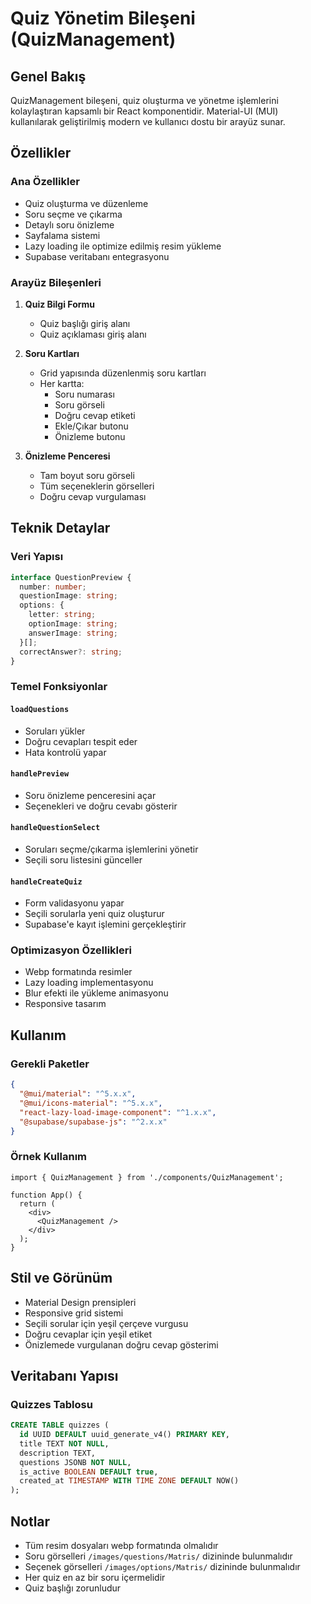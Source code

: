 # Quiz Yönetim Bileşeni (QuizManagement)

## Genel Bakış
QuizManagement bileşeni, quiz oluşturma ve yönetme işlemlerini kolaylaştıran kapsamlı bir React komponentidir. Material-UI (MUI) kullanılarak geliştirilmiş modern ve kullanıcı dostu bir arayüz sunar.

## Özellikler

### Ana Özellikler
- Quiz oluşturma ve düzenleme
- Soru seçme ve çıkarma
- Detaylı soru önizleme
- Sayfalama sistemi
- Lazy loading ile optimize edilmiş resim yükleme
- Supabase veritabanı entegrasyonu

### Arayüz Bileşenleri
1. **Quiz Bilgi Formu**
   - Quiz başlığı giriş alanı
   - Quiz açıklaması giriş alanı

2. **Soru Kartları**
   - Grid yapısında düzenlenmiş soru kartları
   - Her kartta:
     - Soru numarası
     - Soru görseli
     - Doğru cevap etiketi
     - Ekle/Çıkar butonu
     - Önizleme butonu

3. **Önizleme Penceresi**
   - Tam boyut soru görseli
   - Tüm seçeneklerin görselleri
   - Doğru cevap vurgulaması

## Teknik Detaylar

### Veri Yapısı
```typescript
interface QuestionPreview {
  number: number;
  questionImage: string;
  options: {
    letter: string;
    optionImage: string;
    answerImage: string;
  }[];
  correctAnswer?: string;
}
```

### Temel Fonksiyonlar

#### `loadQuestions`
- Soruları yükler
- Doğru cevapları tespit eder
- Hata kontrolü yapar

#### `handlePreview`
- Soru önizleme penceresini açar
- Seçenekleri ve doğru cevabı gösterir

#### `handleQuestionSelect`
- Soruları seçme/çıkarma işlemlerini yönetir
- Seçili soru listesini günceller

#### `handleCreateQuiz`
- Form validasyonu yapar
- Seçili sorularla yeni quiz oluşturur
- Supabase'e kayıt işlemini gerçekleştirir

### Optimizasyon Özellikleri
- Webp formatında resimler
- Lazy loading implementasyonu
- Blur efekti ile yükleme animasyonu
- Responsive tasarım

## Kullanım

### Gerekli Paketler
```json
{
  "@mui/material": "^5.x.x",
  "@mui/icons-material": "^5.x.x",
  "react-lazy-load-image-component": "^1.x.x",
  "@supabase/supabase-js": "^2.x.x"
}
```

### Örnek Kullanım
```tsx
import { QuizManagement } from './components/QuizManagement';

function App() {
  return (
    <div>
      <QuizManagement />
    </div>
  );
}
```

## Stil ve Görünüm
- Material Design prensipleri
- Responsive grid sistemi
- Seçili sorular için yeşil çerçeve vurgusu
- Doğru cevaplar için yeşil etiket
- Önizlemede vurgulanan doğru cevap gösterimi

## Veritabanı Yapısı

### Quizzes Tablosu
```sql
CREATE TABLE quizzes (
  id UUID DEFAULT uuid_generate_v4() PRIMARY KEY,
  title TEXT NOT NULL,
  description TEXT,
  questions JSONB NOT NULL,
  is_active BOOLEAN DEFAULT true,
  created_at TIMESTAMP WITH TIME ZONE DEFAULT NOW()
);
```

## Notlar
- Tüm resim dosyaları webp formatında olmalıdır
- Soru görselleri `/images/questions/Matris/` dizininde bulunmalıdır
- Seçenek görselleri `/images/options/Matris/` dizininde bulunmalıdır
- Her quiz en az bir soru içermelidir
- Quiz başlığı zorunludur
